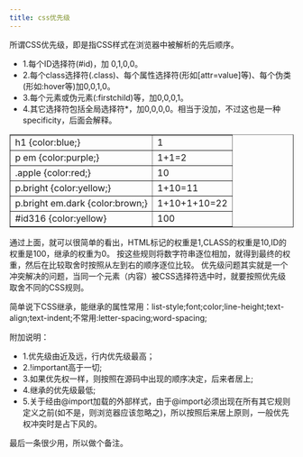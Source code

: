 ```yaml
---
title: css优先级
---
```

所谓CSS优先级，即是指CSS样式在浏览器中被解析的先后顺序。
<ul>
	<li>1.每个ID选择符(#id)，加 0,1,0,0。</li>
	<li>2.每个class选择符(.class)、每个属性选择符(形如[attr=value]等)、每个伪类(形如:hover等)加0,0,1,0。</li>
	<li>3.每个元素或伪元素(:firstchild)等，加0,0,0,1。</li>
	<li>4.其它选择符包括全局选择符*，加0,0,0,0。相当于没加，不过这也是一种specificity，后面会解释。</li>
</ul>
<table width="100%" border="1" cellspacing="0" cellpadding="0">
<tbody>
<tr>
<td>h1 {color:blue;}</td>
<td>1</td>
</tr>
<tr>
<td>p em {color:purple;}</td>
<td>1+1=2</td>
</tr>
<tr>
<td>.apple {color:red;}</td>
<td>10</td>
</tr>
<tr>
<td>p.bright {color:yellow;}</td>
<td>1+10=11</td>
</tr>
<tr>
<td>p.bright em.dark {color:brown;}</td>
<td>1+10+1+10=22</td>
</tr>
<tr>
<td>#id316 {color:yellow}</td>
<td>100</td>
</tr>
</tbody>
</table>
通过上面，就可以很简单的看出，HTML标记的权重是1,CLASS的权重是10,ID的权重是100，继承的权重为0。
按这些规则将数字符串逐位相加，就得到最终的权重，然后在比较取舍时按照从左到右的顺序逐位比较。
优先级问题其实就是一个冲突解决的问题，当同一个元素（内容）被CSS选择符选中时，就要按照优先级取舍不同的CSS规则。

简单说下CSS继承，能继承的属性常用：list-style;font;color;line-height;text-align;text-indent;不常用:letter-spacing;word-spacing;

附加说明：
<ul>
	<li>1.优先级由近及远，行内优先级最高；</li>
	<li>2.!important高于一切;</li>
	<li>3.如果优先权一样，则按照在源码中出现的顺序决定，后来者居上;</li>
	<li>4.继承的优先级最低;</li>
	<li>5.关于经由@import加载的外部样式，由于@import必须出现在所有其它规则定义之前(如不是，则浏览器应该忽略之)，所以按照后来居上原则，一般优先权冲突时是占下风的。</li>
</ul>
最后一条很少用，所以做个备注。
